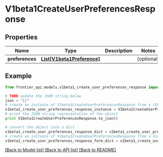 # V1beta1CreateUserPreferencesResponse


## Properties
Name | Type | Description | Notes
------------ | ------------- | ------------- | -------------
**preferences** | [**List[V1beta1Preference]**](V1beta1Preference.md) |  | [optional] 

## Example

```python
from frontier_api.models.v1beta1_create_user_preferences_response import V1beta1CreateUserPreferencesResponse

# TODO update the JSON string below
json = "{}"
# create an instance of V1beta1CreateUserPreferencesResponse from a JSON string
v1beta1_create_user_preferences_response_instance = V1beta1CreateUserPreferencesResponse.from_json(json)
# print the JSON string representation of the object
print V1beta1CreateUserPreferencesResponse.to_json()

# convert the object into a dict
v1beta1_create_user_preferences_response_dict = v1beta1_create_user_preferences_response_instance.to_dict()
# create an instance of V1beta1CreateUserPreferencesResponse from a dict
v1beta1_create_user_preferences_response_form_dict = v1beta1_create_user_preferences_response.from_dict(v1beta1_create_user_preferences_response_dict)
```
[[Back to Model list]](../README.md#documentation-for-models) [[Back to API list]](../README.md#documentation-for-api-endpoints) [[Back to README]](../README.md)


